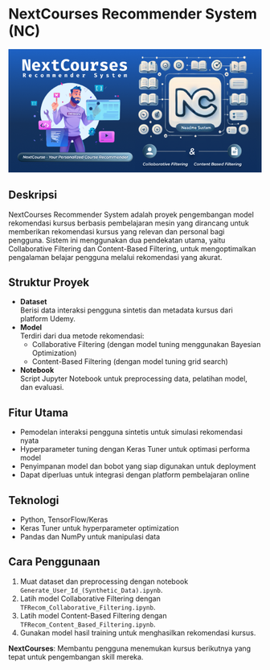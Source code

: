 # NextCourses Recommender System (NC)


![NextCourses Recommender System Banner](assets\repo_hero_banner.png)  <!-- Optional banner image -->


## Deskripsi  
NextCourses Recommender System adalah proyek pengembangan model rekomendasi kursus berbasis pembelajaran mesin yang dirancang untuk memberikan rekomendasi kursus yang relevan dan personal bagi pengguna. Sistem ini menggunakan dua pendekatan utama, yaitu Collaborative Filtering dan Content-Based Filtering, untuk mengoptimalkan pengalaman belajar pengguna melalui rekomendasi yang akurat.

## Struktur Proyek  
- **Dataset**  
  Berisi data interaksi pengguna sintetis dan metadata kursus dari platform Udemy.  
- **Model**  
  Terdiri dari dua metode rekomendasi:  
  - Collaborative Filtering (dengan model tuning menggunakan Bayesian Optimization)  
  - Content-Based Filtering (dengan model tuning grid search)  
- **Notebook**  
  Script Jupyter Notebook untuk preprocessing data, pelatihan model, dan evaluasi.

## Fitur Utama  
- Pemodelan interaksi pengguna sintetis untuk simulasi rekomendasi nyata  
- Hyperparameter tuning dengan Keras Tuner untuk optimasi performa model  
- Penyimpanan model dan bobot yang siap digunakan untuk deployment  
- Dapat diperluas untuk integrasi dengan platform pembelajaran online

## Teknologi  
- Python, TensorFlow/Keras  
- Keras Tuner untuk hyperparameter optimization  
- Pandas dan NumPy untuk manipulasi data

## Cara Penggunaan  
1. Muat dataset dan preprocessing dengan notebook `Generate_User_Id_(Synthetic_Data).ipynb`.  
2. Latih model Collaborative Filtering dengan `TFRecom_Collaborative_Filtering.ipynb`.  
3. Latih model Content-Based Filtering dengan `TFRecom_Content_Based_Filtering.ipynb`.  
4. Gunakan model hasil training untuk menghasilkan rekomendasi kursus.

**NextCourses**: Membantu pengguna menemukan kursus berikutnya yang tepat untuk pengembangan skill mereka.